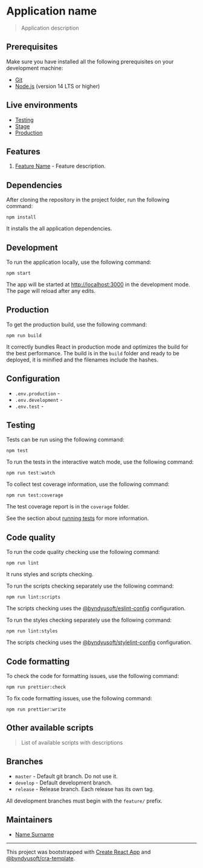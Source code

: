 # Application name

> Application description

## Prerequisites

Make sure you have installed all the following prerequisites on your development machine:

- [Git](https://git-scm.com)
- [Node.js](https://nodejs.org) (version 14 LTS or higher)

## Live environments

- [Testing](https://testing.env)
- [Stage](https://stage.env)
- [Production](https://production.env)

## Features

1. [Feature Name](path/to/feature/folder) - Feature description.

## Dependencies

After cloning the repository in the project folder, run the following command:

```
npm install
```

It installs the all application dependencies.

## Development

To run the application locally, use the following command:

```
npm start
```

The app will be started at [http://localhost:3000](http://localhost:3000) in the development mode.
The page will reload after any edits.

## Production

To get the production build, use the following command:

```
npm run build
```

It correctly bundles React in production mode and optimizes the build for the best performance.
The build is in the `build` folder and ready to be deployed, it is minified and the filenames include the hashes.

## Configuration

- `.env.production` -
- `.env.development` -
- `.env.test` -

## Testing

Tests can be run using the following command:

```
npm test
```

To run the tests in the interactive watch mode, use the following command:

```
npm run test:watch
```

To collect test coverage information, use the following command:

```
npm run test:coverage
```

The test coverage report is in the `coverage` folder.

See the section about [running tests](https://facebook.github.io/create-react-app/docs/running-tests) for more information.

## Code quality

To run the code quality checking use the following command:

```
npm run lint
```

It runs styles and scripts checking.

To run the scripts checking separately use the following command:

```
npm run lint:scripts
```

The scripts checking uses the [@byndyusoft/eslint-config](https://www.npmjs.com/package/@byndyusoft/eslint-config) configuration.

To run the styles checking separately use the following command:

```
npm run lint:styles
```

The scripts checking uses the [@byndyusoft/stylelint-config](https://www.npmjs.com/package/@byndyusoft/stylelint-config) configuration.

## Code formatting

To check the code for formatting issues, use the following command:

```
npm run prettier:check
```

To fix code formatting issues, use the following command:

```
npm run prettier:write
```

## Other available scripts

> List of available scripts with descriptions

## Branches

- `master` - Default git branch. Do not use it.
- `develop` - Default development branch.
- `release` - Release branch. Each release has its own tag.

All development branches must begin with the `feature/` prefix.

## Maintainers

- [Name Surname](mailto:surname@email.com)

---
This project was bootstrapped with [Create React App](https://github.com/facebook/create-react-app) and [@byndyusoft/cra-template](https://www.npmjs.com/package/@byndyusoft/cra-template).
